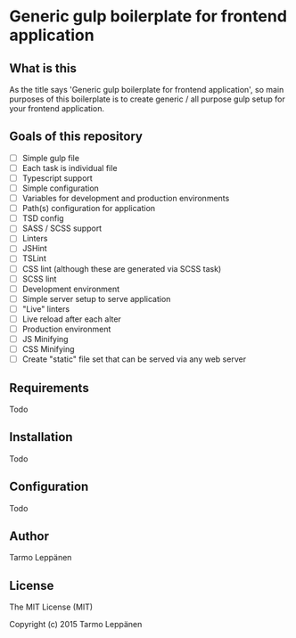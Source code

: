 # Generic gulp boilerplate for frontend application

## What is this
As the title says 'Generic gulp boilerplate for frontend application', so main purposes of this boilerplate is to 
create generic / all purpose gulp setup for your frontend application.

## Goals of this repository
- [ ] Simple gulp file
- [ ] Each task is individual file
- [ ] Typescript support
- [ ] Simple configuration
 - [ ] Variables for development and production environments
 - [ ] Path(s) configuration for application
 - [ ] TSD config
- [ ] SASS / SCSS support
- [ ] Linters
 - [ ] JSHint
 - [ ] TSLint
 - [ ] CSS lint (although these are generated via SCSS task) 
 - [ ] SCSS lint
- [ ] Development environment
 - [ ] Simple server setup to serve application
 - [ ] "Live" linters
 - [ ] Live reload after each alter
- [ ] Production environment
 - [ ] JS Minifying
 - [ ] CSS Minifying
 - [ ] Create "static" file set that can be served via any web server

## Requirements
Todo

## Installation
Todo

## Configuration
Todo

## Author
Tarmo Leppänen

## License
The MIT License (MIT)

Copyright (c) 2015 Tarmo Leppänen